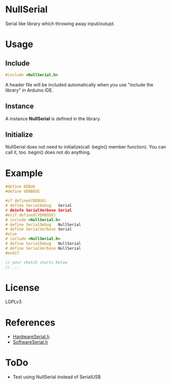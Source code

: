 # NullSerial
Serial like library which throwing away input/outupt.

# Usage
## Include 

```cpp
#include <NullSerial.h>
```

A header file will be included automatically when you use "include the library" in Arduino IDE.

## Instance

A instance **NullSerial** is defined in the library.

## Initialize

NullSerial does not need to initialize(call .begin() member function).
You can call it, too. begin() does not do anything.

# Example

```cpp
#define DEBUG
#define VERBOSE

#if defined(DEBUG)
# define SerialDebug   Serial
# deinfe SerialVerbose Serial
#elif defined(VERBOSE)
# include <NullSerial.h>
# define SerialDebug   NullSerial
# define SerialVerbose Serial
#else
# include <NullSerial.h>
# define SerialDebug   NullSerial
# define SerialVerbose NullSerial
#endif

// your sketch starts below
// ...

```
# License
LGPLv3

# References
- [HardwareSerial.h](https://github.com/arduino/Arduino/blob/master/hardware/arduino/avr/cores/arduino/HardwareSerial.h)
- [SoftwareSerial.h](https://github.com/arduino/Arduino/blob/master/hardware/arduino/avr/libraries/SoftwareSerial/src/SoftwareSerial.h)

# ToDo
- Test using NullSerial instead of SerialUSB

